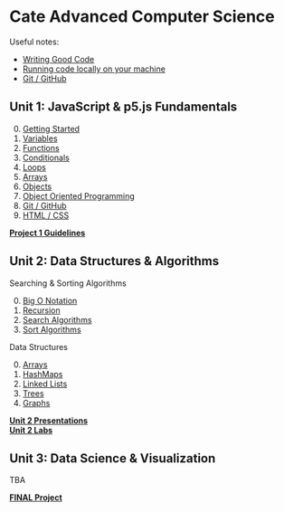 # Cate Advanced Computer Science

Useful notes:
* [Writing Good Code](assets/codestyle.md)  
* [Running code locally on your machine](assets/local.md)
* [Git / GitHub](unit1/8-Git/README.md)
## Unit 1: JavaScript & p5.js Fundamentals
0. [Getting Started](unit1/0-Getting%20Started/README.md)
1. [Variables](unit1/1-Variables/README.md)
2. [Functions](unit1/2-Functions/README.md)
3. [Conditionals](unit1/3-Conditionals/README.md)
4. [Loops](unit1/4-Loops/README.md)
5. [Arrays](unit1/5-Arrays/README.md)
6. [Objects](unit1/6-Objects/README.md)
7. [Object Oriented Programming](unit1/7-OOP/README.md)
8. [Git / GitHub](unit1/8-Git/README.md)
9. [HTML / CSS](unit1/9-HTML/README.md)

**[Project 1 Guidelines](unit1/project/README.md)**


## Unit 2: Data Structures & Algorithms

Searching & Sorting Algorithms  

0. [Big O Notation](unit2/algorithms/0-BigO/README.md)
1. [Recursion](unit2/algorithms/1-Recursion/README.md)
2. [Search Algorithms](unit2/algorithms/2-Search/README.md)
3. [Sort Algorithms](unit2/algorithms/3-Sort/README.md)

Data Structures 

0. [Arrays](unit2/data_structures/0-Arrays/README.md)
1. [HashMaps](unit2/data_structures/1-HashMap/README.md)
2. [Linked Lists](unit2/data_structures/2-LinkedLists/README.md)
3. [Trees](unit2/data_structures/3-Trees/README.md)
4. [Graphs](unit2/data_structures/4-Graphs/README.md)

**[Unit 2 Presentations](unit2/data_structures/presentation.md)**  
**[Unit 2 Labs](unit2/labs/README.md)**


## Unit 3: Data Science & Visualization
TBA

**[FINAL Project](unit3/project/README.md)**
